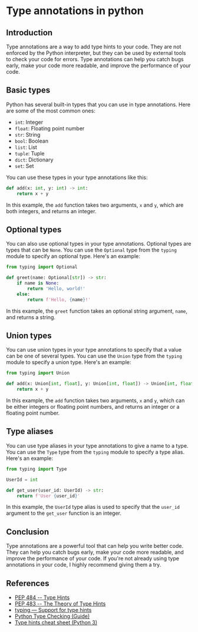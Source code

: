 # Type annotations in python

## Introduction

Type annotations are a way to add type hints to your code. They are not enforced by the Python interpreter, but they can be used by external tools to check your code for errors. Type annotations can help you catch bugs early, make your code more readable, and improve the performance of your code.

## Basic types

Python has several built-in types that you can use in type annotations. Here are some of the most common ones:

- `int`: Integer
- `float`: Floating point number
- `str`: String
- `bool`: Boolean
- `list`: List
- `tuple`: Tuple
- `dict`: Dictionary
- `set`: Set

You can use these types in your type annotations like this:

```python
def add(x: int, y: int) -> int:
	return x + y
```

In this example, the `add` function takes two arguments, `x` and `y`, which are both integers, and returns an integer.

## Optional types

You can also use optional types in your type annotations. Optional types are types that can be `None`. You can use the `Optional` type from the `typing` module to specify an optional type. Here's an example:

```python
from typing import Optional

def greet(name: Optional[str]) -> str:
	if name is None:
		return 'Hello, world!'
	else:
		return f'Hello, {name}!'
```

In this example, the `greet` function takes an optional string argument, `name`, and returns a string.

## Union types

You can use union types in your type annotations to specify that a value can be one of several types. You can use the `Union` type from the `typing` module to specify a union type. Here's an example:

```python
from typing import Union

def add(x: Union[int, float], y: Union[int, float]) -> Union[int, float]:
	return x + y
```

In this example, the `add` function takes two arguments, `x` and `y`, which can be either integers or floating point numbers, and returns an integer or a floating point number.

## Type aliases

You can use type aliases in your type annotations to give a name to a type. You can use the `Type` type from the `typing` module to specify a type alias. Here's an example:

```python
from typing import Type

UserId = int

def get_user(user_id: UserId) -> str:
	return f'User {user_id}'
```

In this example, the `UserId` type alias is used to specify that the `user_id` argument to the `get_user` function is an integer.

## Conclusion

Type annotations are a powerful tool that can help you write better code. They can help you catch bugs early, make your code more readable, and improve the performance of your code. If you're not already using type annotations in your code, I highly recommend giving them a try.

## References

- [PEP 484 -- Type Hints](https://www.python.org/dev/peps/pep-0484/)
- [PEP 483 -- The Theory of Type Hints](https://www.python.org/dev/peps/pep-0483/)
- [typing — Support for type hints](https://docs.python.org/3/library/typing.html)
- [Python Type Checking (Guide)](https://realpython.com/python-type-checking/)
- [Type hints cheat sheet (Python 3)](https://mypy.readthedocs.io/en/stable/cheat_sheet_py3.html)

